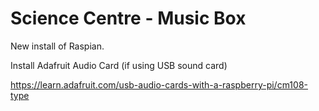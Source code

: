 Science Centre - Music Box
=================

New install of Raspian.



Install Adafruit Audio Card (if using USB sound card)

https://learn.adafruit.com/usb-audio-cards-with-a-raspberry-pi/cm108-type

